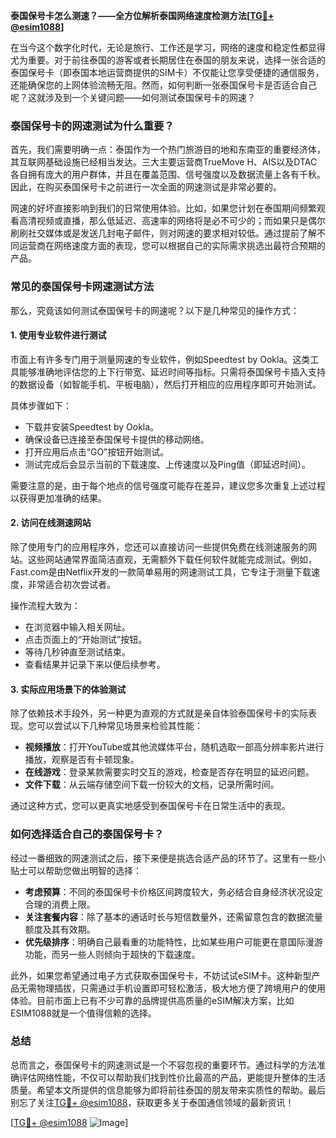 **泰国保号卡怎么测速？——全方位解析泰国网络速度检测方法[[TG💪+ @esim1088](https://t.me/s/esim1088)]**

在当今这个数字化时代，无论是旅行、工作还是学习，网络的速度和稳定性都显得尤为重要。对于前往泰国的游客或者长期居住在泰国的朋友来说，选择一张合适的泰国保号卡（即泰国本地运营商提供的SIM卡）不仅能让您享受便捷的通信服务，还能确保您的上网体验流畅无阻。然而，如何判断一张泰国保号卡是否适合自己呢？这就涉及到一个关键问题——如何测试泰国保号卡的网速？

### 泰国保号卡的网速测试为什么重要？

首先，我们需要明确一点：泰国作为一个热门旅游目的地和东南亚的重要经济体，其互联网基础设施已经相当发达。三大主要运营商TrueMove H、AIS以及DTAC各自拥有庞大的用户群体，并且在覆盖范围、信号强度以及数据流量上各有千秋。因此，在购买泰国保号卡之前进行一次全面的网速测试是非常必要的。

网速的好坏直接影响到我们的日常使用体验。比如，如果您计划在泰国期间频繁观看高清视频或直播，那么低延迟、高速率的网络将是必不可少的；而如果只是偶尔刷刷社交媒体或是发送几封电子邮件，则对网速的要求相对较低。通过提前了解不同运营商在网络速度方面的表现，您可以根据自己的实际需求挑选出最符合预期的产品。

### 常见的泰国保号卡网速测试方法

那么，究竟该如何测试泰国保号卡的网速呢？以下是几种常见的操作方式：

#### 1. 使用专业软件进行测试
市面上有许多专门用于测量网速的专业软件，例如Speedtest by Ookla。这类工具能够准确地评估您的上下行带宽、延迟时间等指标。只需将泰国保号卡插入支持的数据设备（如智能手机、平板电脑），然后打开相应的应用程序即可开始测试。

具体步骤如下：
- 下载并安装Speedtest by Ookla。
- 确保设备已连接至泰国保号卡提供的移动网络。
- 打开应用后点击“GO”按钮开始测试。
- 测试完成后会显示当前的下载速度、上传速度以及Ping值（即延迟时间）。

需要注意的是，由于每个地点的信号强度可能存在差异，建议您多次重复上述过程以获得更加准确的结果。

#### 2. 访问在线测速网站
除了使用专门的应用程序外，您还可以直接访问一些提供免费在线测速服务的网站。这些网站通常界面简洁直观，无需额外下载任何软件就能完成测试。例如，Fast.com是由Netflix开发的一款简单易用的网速测试工具，它专注于测量下载速度，非常适合初次尝试者。

操作流程大致为：
- 在浏览器中输入相关网址。
- 点击页面上的“开始测试”按钮。
- 等待几秒钟直至测试结束。
- 查看结果并记录下来以便后续参考。

#### 3. 实际应用场景下的体验测试
除了依赖技术手段外，另一种更为直观的方式就是亲自体验泰国保号卡的实际表现。您可以尝试以下几种常见场景来检验其性能：
- **视频播放**：打开YouTube或其他流媒体平台，随机选取一部高分辨率影片进行播放，观察是否有卡顿现象。
- **在线游戏**：登录某款需要实时交互的游戏，检查是否存在明显的延迟问题。
- **文件下载**：从云端存储空间下载一份较大的文档，记录所需时间。

通过这种方式，您可以更真实地感受到泰国保号卡在日常生活中的表现。

### 如何选择适合自己的泰国保号卡？

经过一番细致的网速测试之后，接下来便是挑选合适产品的环节了。这里有一些小贴士可以帮助您做出明智的选择：

- **考虑预算**：不同的泰国保号卡价格区间跨度较大，务必结合自身经济状况设定合理的消费上限。
- **关注套餐内容**：除了基本的通话时长与短信数量外，还需留意包含的数据流量额度及其有效期。
- **优先级排序**：明确自己最看重的功能特性，比如某些用户可能更在意国际漫游功能，而另一些人则倾向于超快的下载速度。

此外，如果您希望通过电子方式获取泰国保号卡，不妨试试eSIM卡。这种新型产品无需物理插拔，只需通过手机设置即可轻松激活，极大地方便了跨境用户的使用体验。目前市面上已有不少可靠的品牌提供高质量的eSIM解决方案，比如ESIM1088就是一个值得信赖的选择。

### 总结

总而言之，泰国保号卡的网速测试是一个不容忽视的重要环节。通过科学的方法准确评估网络性能，不仅可以帮助我们找到性价比最高的产品，更能提升整体的生活质量。希望本文所提供的信息能够为即将前往泰国的朋友带来实质性的帮助。最后别忘了关注[TG💪+ @esim1088](https://t.me/s/esim1088)，获取更多关于泰国通信领域的最新资讯！

[[TG💪+ @esim1088](https://t.me/s/esim1088) ![Image](https://i.postimg.cc/4NQfJmqS/Snipaste-2025-05-13-00-14-12.png)]